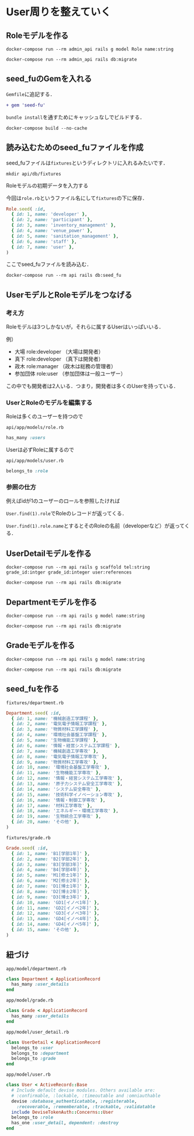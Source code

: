 # User周りを整えていく

## Roleモデルを作る

`docker-compose run --rm admin_api rails g model Role name:string`

`docker-compose run --rm admin_api rails db:migrate`



## seed_fuのGemを入れる

`Gemfile`に追記する．

```diff
+ gem 'seed-fu'
```

`bundle install`を通すためにキャッシュなしでビルドする．

`docker-compose build --no-cache`



## 読み込むためのseed_fuファイルを作成

seed_fuファイルは`fixtures`というディレクトリに入れるみたいです．

`mkdir api/db/fixtures`

Roleモデルの初期データを入力する

今回は`role.rb`というファイル名にして`fixtures`の下に保存．

```ruby
Role.seed( :id,
  { id: 1, name: 'developer' },
  { id: 2, name: 'participant' },
  { id: 3, name: 'inventory_management' },
  { id: 4, name: 'venue_power' },
  { id: 5, name: 'sanitation_management' },
  { id: 6, name: 'staff' },
  { id: 7, name: 'user' },
)
```

ここでseed_fuファイルを読み込む．

`docker-compose run --rm api rails db:seed_fu`



## UserモデルとRoleモデルをつなげる

### 考え方

Roleモデルは3つしかないが，それらに属するUserはいっぱいいる．

例）

- 大場 role:developer （大場は開発者）
- 真下 role:developer （真下は開発者）
- 政木 role:manager （政木は総務の管理者）
- 参加団体 role:user （参加団体は一般ユーザー）

この中でも開発者は2人いる．つまり，開発者は多くのUserを持っている．



### UserとRoleのモデルを編集する

Roleは多くのユーザーを持つので

`api/app/models/role.rb`

```ruby
has_many :users
```



Userは必ずRoleに属するので

`api/app/models/user.rb`

```ruby
belongs_to :role
```



### 参照の仕方

例えばidが1のユーザーのロールを参照したければ

`User.find(1).role`でRoleのレコードが返ってくる．

`User.find(1).role.name`とするとそのRoleの名前（developerなど）が返ってくる．



## UserDetailモデルを作る

`docker-compose run --rm api rails g scaffold tel:string grade_id:intger grade_id:integer user:references`

`docker-compose run --rm api rails db:migrate`



## Departmentモデルを作る

`docker-compose run --rm api rails g model name:string`

`docker-compose run --rm api rails db:migrate`



## Gradeモデルを作る

`docker-compose run --rm api rails g model name:string`

`docker-compose run --rm api rails db:migrate`



## seed_fuを作る

`fixtures/department.rb`

```ruby
Department.seed( :id,
  { id: 1, name: '機械創造工学課程' },
  { id: 2, name: '電気電子情報工学課程' },
  { id: 3, name: '物質材料工学課程' },
  { id: 4, name: '環境社会基盤工学課程' },
  { id: 5, name: '生物機能工学課程' },
  { id: 6, name: '情報・経営システム工学課程' },
  { id: 7, name: '機械創造工学専攻' },
  { id: 8, name: '電気電子情報工学専攻' },
  { id: 9, name: '物質材料工学専攻' },
  { id: 10, name: '環境社会基盤工学専攻' },
  { id: 11, name: '生物機能工学専攻' },
  { id: 12, name: '情報・経営システム工学専攻' },
  { id: 13, name: '原子力システム安全工学専攻' },
  { id: 14, name: 'システム安全専攻' },
  { id: 15, name: '技術科学イノベーション専攻' },
  { id: 16, name: '情報・制御工学専攻' },
  { id: 17, name: '材料工学専攻' },
  { id: 18, name: 'エネルギー・環境工学専攻' },
  { id: 19, name: '生物統合工学専攻' },
  { id: 20, name: 'その他' },
)
```



`fixtures/grade.rb`

```ruby
Grade.seed( :id,
  { id: 1, name: 'B1[学部1年]' },
  { id: 2, name: 'B2[学部2年]' },
  { id: 3, name: 'B3[学部3年]' },
  { id: 4, name: 'B4[学部4年]' },
  { id: 5, name: 'M1[修士1年]' },
  { id: 6, name: 'M2[修士2年]' },
  { id: 7, name: 'D1[博士1年]' },
  { id: 8, name: 'D2[博士2年]' },
  { id: 9, name: 'D3[博士3年]' },
  { id: 10, name: 'GD1[イノベ1年]' },
  { id: 11, name: 'GD2[イノベ2年]' },
  { id: 12, name: 'GD3[イノベ3年]' },
  { id: 13, name: 'GD4[イノベ4年]' },
  { id: 14, name: 'GD4[イノベ5年]' },
  { id: 15, name: 'その他' },
)
```



## 紐づけ

`app/model/department.rb`

```ruby
class Department < ApplicationRecord
  has_many :user_details
end
```



`app/model/grade.rb`

```ruby
class Grade < ApplicationRecord
  has_many :user_details
end
```



`app/model/user_detail.rb`

```ruby
class UserDetail < ApplicationRecord
  belongs_to :user
  belongs_to :department
  belongs_to :grade
end
```



`app/model/user.rb`

```ruby
class User < ActiveRecord::Base
  # Include default devise modules. Others available are:
  # :confirmable, :lockable, :timeoutable and :omniauthable
  devise :database_authenticatable, :registerable,
    :recoverable, :rememberable, :trackable, :validatable
  include DeviseTokenAuth::Concerns::User
  belongs_to :role
  has_one :user_detail, dependent: :destroy
end
```



